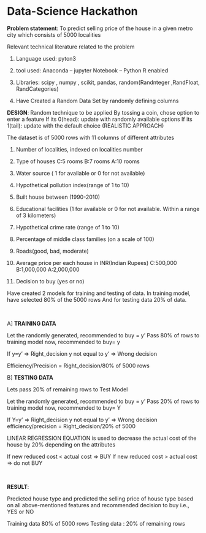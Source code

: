 # Data-Science Hackathon

**Problem statement**: To predict selling price of the house in a given metro city which consists of 5000 localities

Relevant technical literature related to the problem

1) Language used: pyton3
 
2) tool used: Anaconda – jupyter Notebook – Python R enabled

3) Libraries: scipy , numpy , scikit, pandas, random(Randnteger ,RandFloat, RandCategories)

4) Have Created a Random Data Set by randomly defining columns



**DESIGN**:
Random technique to be applied
By tossing a coin, chose option to enter a feature
If its 0(head): update with randomly available options
If its 1(tail): update with the default choice (REALISTIC APPROACH)

The dataset is of 5000 rows with 11 columns of different attributes
1) Number of localities, indexed on localities number

2) Type of houses  C:5 rooms
	  					     B:7 rooms
                   A:10 rooms

3) Water source ( 1 for available or 0 for not available)

4) Hypothetical pollution index(range of 1 to 10)

5) Built house between (1990-2010)

6) Educational facilities (1 for available or 0 for not available. Within a range of 3 kilometers)

7) Hypothetical crime rate (range of 1 to 10)

8) Percentage of middle class families (on a scale of 100)

9) Roads(good, bad, moderate)

10) Average price per each house in INR(Indian Rupees)  C:500,000		B:1,000,000		A:2,000,000

11) Decision to buy (yes or no)


Have created 2 models for training and testing of data.
In training model, have selected 80% of the 5000 rows
And for testing data 20% of data.


<br/>

A] **TRAINING DATA**

Let the randomly generated, recommended to buy = y’
Pass 80% of rows to training model now, recommended to buy= y
	
If y=y’ => Right_decision
y not equal to y’ => Wrong decision

Efficiency/Precision = Right_decision/80% of 5000 rows
 
B] **TESTING DATA**

Lets pass 20% of remaining rows to Test Model

Let the randomly generated, recommended to buy = y’
Pass 20% of rows to training model now, recommended to buy= Y

If Y=y’ => Right_decision
y not equal to y’ => Wrong decision
efficiency/precision = Right_decision/20% of 5000

LINEAR REGRESSION EQUATION is used to decrease the actual cost of the house by 20% depending on the attributes

If new reduced cost < actual cost => BUY
If new reduced cost > actual cost => do not BUY

<br/>  

**RESULT**: 

Predicted house type and predicted the selling price of house type based on all above-mentioned features and recommended decision to buy i.e., YES or NO

Training data 80% of 5000 rows
Testing data : 20% of remaining rows
